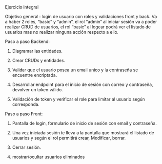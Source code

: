 Ejercicio integral

Objetivo general : login de usuario con roles y validaciones front y back.
Va a haber 2 roles, “basic” y “admin”, el rol “admin” al iniciar sesión va a poder realizar CRUD de usuarios, el rol “basic” al logear podrá ver el listado de usuarios mas no realizar ninguna acción respecto a ello.

Paso a paso Backend:

1. Diagramar las entidades.

2. Crear CRUDs y entidades.

3. Validar que el usuario posea un email unico y la contraseña se encuentre encriptada.

4. Desarrollar endpoint  para el inicio de sesión con correo y contraseña, devolver un token válido.

5. Validación de token y verificar el role para limitar al usuario según corresponda.

Paso a paso Front:

1. Pantalla de login, formulario de inicio de sesión con email y contraseña.

2) Una vez iniciada sesión te lleva a la pantalla que mostrará el listado de usuarios y según el rol permitirá crear, Modificar, borrar.

3. Cerrar sesión.

4. mostrar/ocultar usuarios eliminados

